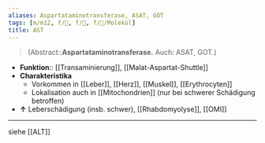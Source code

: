 ```yaml
---
aliases: Aspartataminotransferase, ASAT, GOT
tags: [m/m12, f/🧪, f/💩, f/🧪/Molekül]
title: AST
---
```

> (Abstract::**Aspartataminotransferase.** Auch: ASAT, GOT.)
- **Funktion**:: [[Transaminierung]], [[Malat-Aspartat-Shuttle]]
- **Charakteristika**
	- Vorkommen in [[Leber]], [[Herz]], [[Muskel]], [[Erythrocyten]]
	- Lokalisation auch in [[Mitochondrien]] (nur bei schwerer Schädigung betroffen)
- **↑** Leberschädigung (insb. schwer), [[Rhabdomyolyse]], [[OMI]]
---
siehe [[ALT]]